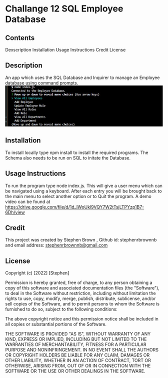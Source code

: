 # Challange 12 SQL Employee Database

## Contents
 Dexscription
 Installation 
 Usage Instructions
 Credit
 License

## Description

An app which uses the SQL Database and Inquirer to manage an Employee database using command prompts.  
![screenshot](assets/employeedatabase.JPG)
## Installation 
To install locally type npm install to install the required programs. The Schema also needs to be run on SQL to initate the Database.   

## Usage Instructions
To run the program type node index.js. This will give a user menu which can be navigated using a keyboard. After each entry you will be brought back to the main menu to select another option or to Quit the program. A demo video can be found at https://drive.google.com/file/d/1d_IWoUkl9VQY7W2tTsjLTPYzp1B7-6Dh/view

## Credit 
This project was created by Stephen Brown , Github id: stephenrbrownnb  and email address: stephenrbrownnb@gmail.com  

## License
Copyright (c) [2022] [Stephen]

Permission is hereby granted, free of charge, to any person obtaining a copy
of this software and associated documentation files (the "Software"), to deal
in the Software without restriction, including without limitation the rights
to use, copy, modify, merge, publish, distribute, sublicense, and/or sell
copies of the Software, and to permit persons to whom the Software is
furnished to do so, subject to the following conditions:

The above copyright notice and this permission notice shall be included in all
copies or substantial portions of the Software.

THE SOFTWARE IS PROVIDED "AS IS", WITHOUT WARRANTY OF ANY KIND, EXPRESS OR
IMPLIED, INCLUDING BUT NOT LIMITED TO THE WARRANTIES OF MERCHANTABILITY,
FITNESS FOR A PARTICULAR PURPOSE AND NONINFRINGEMENT. IN NO EVENT SHALL THE
AUTHORS OR COPYRIGHT HOLDERS BE LIABLE FOR ANY CLAIM, DAMAGES OR OTHER
LIABILITY, WHETHER IN AN ACTION OF CONTRACT, TORT OR OTHERWISE, ARISING FROM,
OUT OF OR IN CONNECTION WITH THE SOFTWARE OR THE USE OR OTHER DEALINGS IN THE
SOFTWARE.